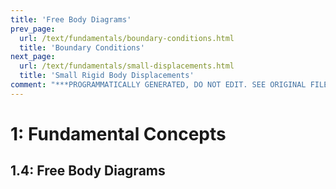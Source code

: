 ```yaml
---
title: 'Free Body Diagrams'
prev_page:
  url: /text/fundamentals/boundary-conditions.html
  title: 'Boundary Conditions'
next_page:
  url: /text/fundamentals/small-displacements.html
  title: 'Small Rigid Body Displacements'
comment: "***PROGRAMMATICALLY GENERATED, DO NOT EDIT. SEE ORIGINAL FILES IN /content***"
---
```

# 1: Fundamental Concepts

## 1.4: Free Body Diagrams
